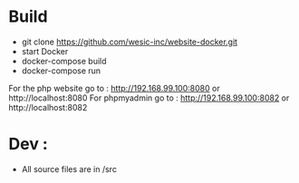 # Build

- git clone https://github.com/wesic-inc/website-docker.git
- start Docker 
- docker-compose build
- docker-compose run

For the php website go to : http://192.168.99.100:8080 or http://localhost:8080
For phpmyadmin go to : http://192.168.99.100:8082 or http://localhost:8082

# Dev :
- All source files are in /src
